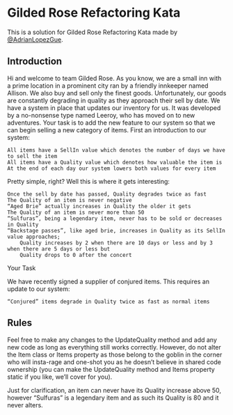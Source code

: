 # Gilded Rose Refactoring Kata
This is a solution for Gilded Rose Refactoring Kata made by [@AdrianLopezGue](https://github.com/AdrianLopezGue).

## Introduction

Hi and welcome to team Gilded Rose. As you know, we are a small inn with a prime location in a prominent city ran by a friendly innkeeper named Allison. We also buy and sell only the finest goods. Unfortunately, our goods are constantly degrading in quality as they approach their sell by date. We have a system in place that updates our inventory for us. It was developed by a no-nonsense type named Leeroy, who has moved on to new adventures. Your task is to add the new feature to our system so that we can begin selling a new category of items. First an introduction to our system:

    All items have a SellIn value which denotes the number of days we have to sell the item
    All items have a Quality value which denotes how valuable the item is
    At the end of each day our system lowers both values for every item

Pretty simple, right? Well this is where it gets interesting:

    Once the sell by date has passed, Quality degrades twice as fast
    The Quality of an item is never negative
    “Aged Brie” actually increases in Quality the older it gets
    The Quality of an item is never more than 50
    “Sulfuras”, being a legendary item, never has to be sold or decreases in Quality
    “Backstage passes”, like aged brie, increases in Quality as its SellIn value approaches;
        Quality increases by 2 when there are 10 days or less and by 3 when there are 5 days or less but
        Quality drops to 0 after the concert

Your Task

We have recently signed a supplier of conjured items. This requires an update to our system:

    “Conjured” items degrade in Quality twice as fast as normal items

## Rules

Feel free to make any changes to the UpdateQuality method and add any new code as long as everything still works correctly. However, do not alter the Item class or Items property as those belong to the goblin in the corner who will insta-rage and one-shot you as he doesn’t believe in shared code ownership (you can make the UpdateQuality method and Items property static if you like, we’ll cover for you).

Just for clarification, an item can never have its Quality increase above 50, however “Sulfuras” is a legendary item and as such its Quality is 80 and it never alters.
